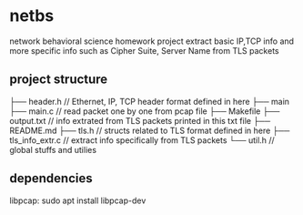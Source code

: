 # netbs

network behavioral science homework project
extract basic IP,TCP info and more specific info such as Cipher Suite, Server Name from TLS packets

## project structure

├── header.h                  // Ethernet, IP, TCP header format defined in here
├── main
├── main.c                    // read packet one by one from pcap file
├── Makefile
├── output.txt                // info extrated from TLS packets printed in this txt file
├── README.md
├── tls.h                     // structs related to TLS format defined in here
├── tls_info_extr.c           // extract info specifically from TLS packets
└── util.h                    // global stuffs and utilies

## dependencies

libpcap: sudo apt install libpcap-dev
